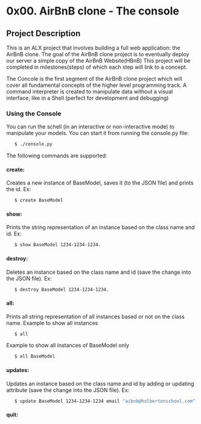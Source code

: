 

# 0x00. AirBnB clone - The console

## Project Description
This is an ALX project that involves building a full web application: the AirBnB clone. The goal of the AirBnB clone project is to eventually deploy our server a simple copy of the AirBnB Website(HBnB) This  project will be completed in milestones(steps) of which each step will link to a concept. 

The Concole is the first segment of the AirBnB clone project which will cover all fundamental concepts of the higher level programming track. A command interpreter is created to manipulate data without a visual interface, like in a Shell (perfect for development and debugging)


### Using the Console
You can run the schell (in an interactive or non-interactive mode) to manipulate your models.  You can start it from running the console.py file:

```bash
   $ ./console.py
```
The following commands are supported:

####  create:
Creates a new instance of BaseModel, saves it (to the JSON file) and prints the id. Ex:

```bash
   $ create BaseModel
```
#### show:
Prints the string representation of an instance based on the class name and id. Ex:
```bash
   $ show BaseModel 1234-1234-1234.
```

#### destroy:
Deletes an instance based on the class name and id (save the change into the JSON file). Ex:
```bash
   $ destroy BaseModel 1234-1234-1234.
```

#### all:
Prints all string representation of all instances based or not on the class name. Example to show all instances
```bash
   $ all
```
Example to show all instances of BaseModel only
```bash
   $ all BaseModel
```

#### updates:
Updates an instance based on the class name and id by adding or updating attribute (save the change into the JSON file). Ex:
```bash
   $ update BaseModel 1234-1234-1234 email "aibnb@holbertonschool.com"
```
#### quit:

